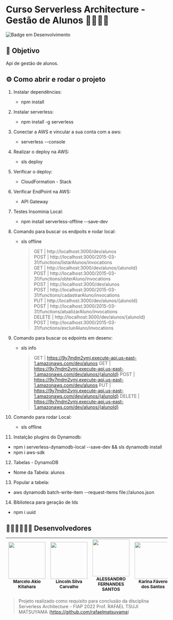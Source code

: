 # Curso Serverless Architecture - Gestão de Alunos  🤖🍻🍻😄

![Badge em Desenvolvimento](http://img.shields.io/static/v1?label=STATUS&message=FINALIZADO&color=GREEN&style=for-the-badge)

## 🎯 Objetivo

Api de gestão de alunos.


## ⚙️ Como abrir e rodar o projeto

1. Instalar dependências: 
   - npm install
2. Instalar serverless:
   - npm install -g serverless
3. Conectar a AWS e vincular a sua conta com a aws:
   - serverless --console 
4. Realizar o deploy na AWS:
   - sls deploy
5. Verificar o deploy:
   - CloudFormation - Stack
6. Verificar EndPoint na AWS:
   - API Gateway
7. Testes Insominia Local: 
   - npm install serverless-offline --save-dev
8. Comando para buscar os endpoits e rodar local: 
   - sls offline

     > GET    | http://localhost:3000/dev/alunos                                        
     > POST   | http://localhost:3000/2015-03-31/functions/listarAlunos/invocations     
     > GET    | http://localhost:3000/dev/alunos/{alunoId}                              
     > POST   | http://localhost:3000/2015-03-31/functions/obterAluno/invocations       
     > POST   | http://localhost:3000/dev/alunos                                        
     > POST   | http://localhost:3000/2015-03-31/functions/cadastrarAluno/invocations   
     > PUT    | http://localhost:3000/dev/alunos/{alunoId}                              
     > POST   | http://localhost:3000/2015-03-31/functions/atualizarAluno/invocations   
     > DELETE | http://localhost:3000/dev/alunos/{alunoId}                              
     > POST   | http://localhost:3000/2015-03-31/functions/excluirAluno/invocations


9. Comando para buscar os edpoints em desenv: 
   - sls info

     > GET    | https://9y7mdm2ymj.execute-api.us-east-1.amazonaws.com/dev/alunos
     > GET    | https://9y7mdm2ymj.execute-api.us-east-1.amazonaws.com/dev/alunos/{alunoId}
     > POST   | https://9y7mdm2ymj.execute-api.us-east-1.amazonaws.com/dev/alunos
     > PUT    | https://9y7mdm2ymj.execute-api.us-east-1.amazonaws.com/dev/alunos/{alunoId}
     > DELETE | https://9y7mdm2ymj.execute-api.us-east-1.amazonaws.com/dev/alunos/{alunoId}


10. Comando para rodar Local: 
    - sls offline
11. Instalção plugins do Dynamodb:
   - npm i serverless-dynamodb-local --save-dev && sls dynamodb install
   - npm i aws-sdk
12. Tabelas - DynamoDB 
   - Nome da Tabela: alunos
13. Popular a tabela:
   - aws dynamodb batch-write-item --request-items file://alunos.json
14. Biblioteca para geração de Ids 
   - npm i uuid


## 👨🏽‍💻👩🏽‍💻 Desenvolvedores 

| [<img src="https://avatars.githubusercontent.com/Makio78" width=115><br><sub>Marcelo Akio Kitahara</sub>](https://github.com/Makio78) | [<img src="https://avatars.githubusercontent.com/lynixcarvalho" width=115><br><sub>Lincoln Silva Carvalho </sub>](https://github.com/lynixcarvalho) |  [<img src="https://avatars.githubusercontent.com/alessferns" width=115><br><sub>ALESSANDRO FERNANDES SANTOS</sub>](https://github.com/alessferns) |  [<img src="https://avatars.githubusercontent.com/KarinaFSantos" width=115><br><sub>Karina Fávero dos Santos</sub>](https://github.com/KarinaFSantos) | [<img src="https://avatars.githubusercontent.com/VANESSA-SS" width=115><br><sub>Vanessa Santos e Silva</sub>](https://github.com/VANESSA-SS) |
| :---: | :---: | :---: | :---: | :---: |


>
>Projeto realizado como requisito para conclusão da disciplina Serverless Architecture - FIAP 2022
>Prof. RAFAEL TSUJI MATSUYAMA (https://github.com/rafaelmatsuyama)
